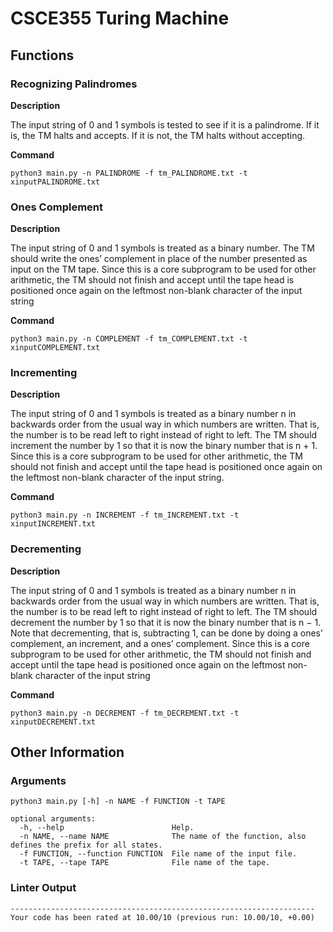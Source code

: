 # CSCE355 Turing Machine

## Functions

### Recognizing Palindromes

**Description**

The input string of 0 and 1 symbols is tested
to see if it is a palindrome. If it is, the TM halts and accepts. If it is
not, the TM halts without accepting.

**Command**

```
python3 main.py -n PALINDROME -f tm_PALINDROME.txt -t xinputPALINDROME.txt
```

### Ones Complement

**Description**

The input string of 0 and 1 symbols is treated as a
binary number. The TM should write the ones’ complement in place
of the number presented as input on the TM tape. Since this is a core
subprogram to be used for other arithmetic, the TM should not finish
and accept until the tape head is positioned once again on the leftmost
non-blank character of the input string

**Command**

```
python3 main.py -n COMPLEMENT -f tm_COMPLEMENT.txt -t xinputCOMPLEMENT.txt
```

### Incrementing

**Description**

The input string of 0 and 1 symbols is treated as a binary
number n in backwards order from the usual way in which numbers
are written. That is, the number is to be read left to right instead of
right to left. The TM should increment the number by 1 so that it is
now the binary number that is n + 1. Since this is a core subprogram
to be used for other arithmetic, the TM should not finish and accept
until the tape head is positioned once again on the leftmost non-blank
character of the input string.

**Command**

```
python3 main.py -n INCREMENT -f tm_INCREMENT.txt -t xinputINCREMENT.txt
```

### Decrementing

**Description**

The input string of 0 and 1 symbols is treated as a binary
number n in backwards order from the usual way in which numbers
are written. That is, the number is to be read left to right instead of
right to left. The TM should decrement the number by 1 so that it is
now the binary number that is n − 1. Note that decrementing, that is,
subtracting 1, can be done by doing a ones’ complement, an increment,
and a ones’ complement. Since this is a core subprogram to be used for
other arithmetic, the TM should not finish and accept until the tape
head is positioned once again on the leftmost non-blank character of
the input string

**Command**

```
python3 main.py -n DECREMENT -f tm_DECREMENT.txt -t xinputDECREMENT.txt
```

## Other Information

### Arguments

```
python3 main.py [-h] -n NAME -f FUNCTION -t TAPE

optional arguments:
  -h, --help                        Help.
  -n NAME, --name NAME              The name of the function, also defines the prefix for all states.
  -f FUNCTION, --function FUNCTION  File name of the input file.
  -t TAPE, --tape TAPE              File name of the tape.
```

### Linter Output

```
--------------------------------------------------------------------
Your code has been rated at 10.00/10 (previous run: 10.00/10, +0.00)
```
